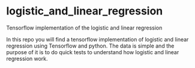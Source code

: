 # logistic_and_linear_regression
Tensorflow implementation of the logistic and linear regression

In this repo you will find a tensorflow implementation of logistic and linear regression using Tensorflow and python. The data is simple 
and the purpose of it is to do quick tests to understand how logistic and linear regression work.
